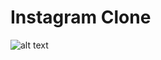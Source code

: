 # Instagram Clone

![alt text](https://github.com/sertkayali/instagramClone/tree/master/assets/instaclone1.jpg?raw=false)
